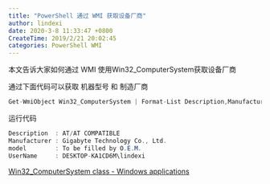 ```yaml
---
title: "PowerShell 通过 WMI 获取设备厂商"
author: lindexi
date: 2020-3-8 11:33:47 +0800
CreateTime: 2019/2/21 20:02:45
categories: PowerShell WMI
---
```


本文告诉大家如何通过 WMI 使用Win32_ComputerSystem获取设备厂商

<!--more-->


<!-- CreateTime:2019/2/21 20:02:45 -->

<!-- csdn -->

<!-- 标签：PowerShell,WMI -->

通过下面代码可以获取 机器型号 和 制造厂商

```csharp
Get-WmiObject Win32_ComputerSystem | Format-List Description,Manufacturer,model,UserName
```

运行代码

```csharp
Description  : AT/AT COMPATIBLE
Manufacturer : Gigabyte Technology Co., Ltd.
model        : To be filled by O.E.M.
UserName     : DESKTOP-KA1CD6M\lindexi
```

[Win32_ComputerSystem class - Windows applications](https://docs.microsoft.com/en-us/windows/desktop/cimwin32prov/win32-computersystem )

